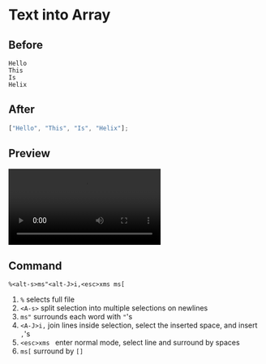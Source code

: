# Text into Array

## Before

```
Hello
This
Is
Helix
```

## After

```js
["Hello", "This", "Is", "Helix"];
```

## Preview

<video controls>
  <source src="generated/text_into_array.mp4" type="video/mp4">
</video>

## Command

```
%<alt-s>ms"<alt-J>i,<esc>xms ms[
```

1. `%` selects full file
1. `<A-s>` split selection into multiple selections on newlines
1. `ms"` surrounds each word with `"`'s
1. `<A-J>i,` join lines inside selection, select the inserted space, and insert `,`'s
1. `<esc>xms ` enter normal mode, select line and surround by spaces
1. `ms[` surround by `[]`
